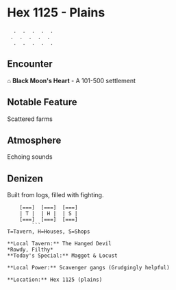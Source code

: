 # Hex 1125 - Plains
```
  .  .  .  .  .
 .  .  .  .  .
  .  .  .  .  .
```

## Encounter

⌂ **Black Moon's Heart** - A 101-500 settlement

## Notable Feature

Scattered farms

## Atmosphere

Echoing sounds

## Denizen

Built from logs, filled with fighting.

```
    [===]  [===]  [===]
    | T |  | H |  | S |
    [===]  [===]  [===]
        ```
T=Tavern, H=Houses, S=Shops

**Local Tavern:** The Hanged Devil
*Rowdy, Filthy*
**Today's Special:** Maggot & Locust

**Local Power:** Scavenger gangs (Grudgingly helpful)

**Location:** Hex 1125 (plains)
